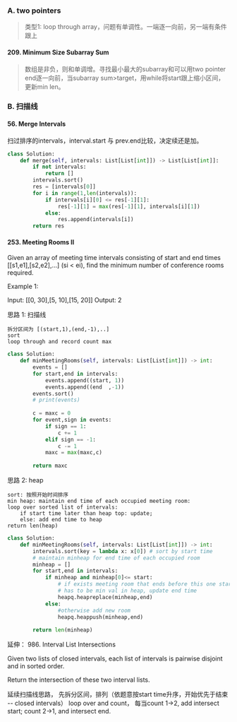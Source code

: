 ### A. two pointers
> 类型1: loop through array，问题有单调性。一端逐一向前，另一端有条件跟上
#### 209. Minimum Size Subarray Sum
> 数组是非负，则和单调增。寻找最小最大的subarray和可以用two pointer
> end逐一向前，当subarray sum>target，用while将start跟上缩小区间，更新min len。

### B. 扫描线
#### 56. Merge Intervals
扫过排序的intervals，interval.start 与 prev.end比较，决定续还是加。
```python 
class Solution:
    def merge(self, intervals: List[List[int]]) -> List[List[int]]:
        if not intervals:
            return []
        intervals.sort()
        res = [intervals[0]]
        for i in range(1,len(intervals)):
            if intervals[i][0] <= res[-1][1]:
                res[-1][1] = max(res[-1][1], intervals[i][1])
            else:
                res.append(intervals[i])
        return res
```
#### 253. Meeting Rooms II
Given an array of meeting time intervals consisting of start and end times [[s1,e1],[s2,e2],...] (si < ei), find the minimum number of conference rooms required.

Example 1:

Input: [[0, 30],[5, 10],[15, 20]]
Output: 2

思路 1: 扫描线
```
拆分区间为 [(start,1),(end,-1),..]
sort
loop through and record count max
```
```python
class Solution:
    def minMeetingRooms(self, intervals: List[List[int]]) -> int:
        events = []
        for start,end in intervals:
            events.append((start, 1))
            events.append((end  ,-1))
        events.sort()
        # print(events)
        
        c = maxc = 0
        for event,sign in events:
            if sign == 1:
                c += 1
            elif sign == -1:
                c -= 1
            maxc = max(maxc,c)
            
        return maxc
```

思路 2: heap
```
sort: 按照开始时间排序
min heap: maintain end time of each occupied meeting room:
loop over sorted list of intervals:
    if start time later than heap top: update;
    else: add end time to heap
return len(heap)
```

```python 
class Solution:
    def minMeetingRooms(self, intervals: List[List[int]]) -> int:
        intervals.sort(key = lambda x: x[0]) # sort by start time
        # maintain minheap for end time of each occupied room
        minheap = []
        for start,end in intervals:
            if minheap and minheap[0]<= start:
                # if exists meeting room that ends before this one starts, 
                # has to be min val in heap, update end time
                heapq.heapreplace(minheap,end)
            else:
                #otherwise add new room
                heapq.heappush(minheap,end)
                
        return len(minheap)
```

延伸： 986. Interval List Intersections

Given two lists of closed intervals, each list of intervals is pairwise disjoint and in sorted order.

Return the intersection of these two interval lists.

延续扫描线思路， 先拆分区间，排列（依题意按start time升序，开始优先于结束 -- closed intervals）
loop over and count， 每当count 1->2, add intersect start; count 2->1, and intersect end.

